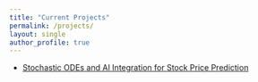 ```yaml
---
title: "Current Projects"
permalink: /projects/
layout: single
author_profile: true
---
```



- [Stochastic ODEs and AI Integration for Stock Price Prediction](/projects/ongoing-research-project/)
  

